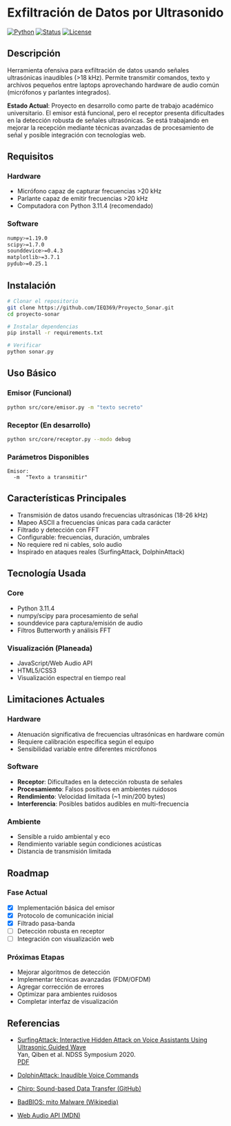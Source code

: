 # Exfiltración de Datos por Ultrasonido

[![Python](https://img.shields.io/badge/Python-3.8+-blue.svg)](https://www.python.org/downloads/)
[![Status](https://img.shields.io/badge/Status-In_Development-orange.svg)](STATUS)
[![License](https://img.shields.io/badge/License-Educational-green.svg)](LICENSE)

## Descripción

Herramienta ofensiva para exfiltración de datos usando señales ultrasónicas inaudibles (>18 kHz). Permite transmitir comandos, texto y archivos pequeños entre laptops aprovechando hardware de audio común (micrófonos y parlantes integrados).

**Estado Actual**: Proyecto en desarrollo como parte de trabajo académico universitario. El emisor está funcional, pero el receptor presenta dificultades en la detección robusta de señales ultrasónicas. Se está trabajando en mejorar la recepción mediante técnicas avanzadas de procesamiento de señal y posible integración con tecnologías web.

## Requisitos

### Hardware

- Micrófono capaz de capturar frecuencias >20 kHz
- Parlante capaz de emitir frecuencias >20 kHz
- Computadora con Python 3.11.4 (recomendado)

### Software

```bash
numpy>=1.19.0
scipy>=1.7.0
sounddevice>=0.4.3
matplotlib>=3.7.1
pydub>=0.25.1
```

## Instalación

```bash
# Clonar el repositorio
git clone https://github.com/IEQ369/Proyecto_Sonar.git
cd proyecto-sonar

# Instalar dependencias
pip install -r requirements.txt

# Verificar
python sonar.py
```

## Uso Básico

### Emisor (Funcional)

```bash
python src/core/emisor.py -m "texto secreto"
```

### Receptor (En desarrollo)

```bash
python src/core/receptor.py --modo debug
```

### Parámetros Disponibles

```
Emisor:
  -m  "Texto a transmitir"

```

## Características Principales

- Transmisión de datos usando frecuencias ultrasónicas (18-26 kHz)
- Mapeo ASCII a frecuencias únicas para cada carácter
- Filtrado y detección con FFT
- Configurable: frecuencias, duración, umbrales
- No requiere red ni cables, solo audio
- Inspirado en ataques reales (SurfingAttack, DolphinAttack)

## Tecnología Usada

### Core

- Python 3.11.4
- numpy/scipy para procesamiento de señal
- sounddevice para captura/emisión de audio
- Filtros Butterworth y análisis FFT

### Visualización (Planeada)

- JavaScript/Web Audio API
- HTML5/CSS3
- Visualización espectral en tiempo real

## Limitaciones Actuales

### Hardware

- Atenuación significativa de frecuencias ultrasónicas en hardware común
- Requiere calibración específica según el equipo
- Sensibilidad variable entre diferentes micrófonos

### Software

- **Receptor**: Dificultades en la detección robusta de señales
- **Procesamiento**: Falsos positivos en ambientes ruidosos
- **Rendimiento**: Velocidad limitada (~1 min/200 bytes)
- **Interferencia**: Posibles batidos audibles en multi-frecuencia

### Ambiente

- Sensible a ruido ambiental y eco
- Rendimiento variable según condiciones acústicas
- Distancia de transmisión limitada

## Roadmap

### Fase Actual

- [x] Implementación básica del emisor
- [x] Protocolo de comunicación inicial
- [x] Filtrado pasa-banda
- [ ] Detección robusta en receptor
- [ ] Integración con visualización web

### Próximas Etapas

- Mejorar algoritmos de detección
- Implementar técnicas avanzadas (FDM/OFDM)
- Agregar corrección de errores
- Optimizar para ambientes ruidosos
- Completar interfaz de visualización

## Referencias

- [SurfingAttack: Interactive Hidden Attack on Voice Assistants Using Ultrasonic Guided Wave](https://surfingattack.github.io/)  
  Yan, Qiben et al. NDSS Symposium 2020.  
  [PDF](https://surfingattack.github.io/surfingattack-ndss20.pdf)

- [DolphinAttack: Inaudible Voice Commands](https://dolphinattack.com/)

- [Chirp: Sound-based Data Transfer (GitHub)](https://github.com/solst-ice/chirp)

- [BadBIOS: mito Malware (Wikipedia)](https://en.wikipedia.org/wiki/BadBIOS)

- [Web Audio API (MDN)](https://developer.mozilla.org/en-US/docs/Web/API/Web_Audio_API)
